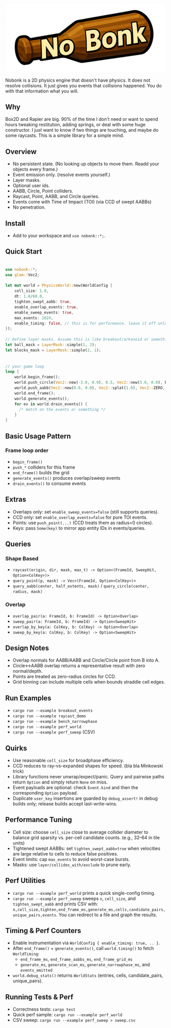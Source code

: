 <p align="center">
  <img src="assets/no_bonk_logo.png" alt="nobonk logo" width="800" />
</p>

Nobonk is a 2D physics engine that doesn't have physics. It does not resolve collisions. It just gives you events that collisions happened.
You do with that information what you will.

## Why

Box2D and Rapier are big. 90% of the time I don't need or want to spend hours tweaking restitution, adding springs, or deal with some huge constructor. I just want to know if two things are touching, and maybe do some raycasts. This is a simple library for a simple mind.

## Overview

- No persistent state. (No looking up objects to move them. Readd your objects every frame.)
- Event emission only. (resolve events yourself.)
- Layer masks.
- Optional user ids.
- AABB, Circle, Point colliders.
- Raycast, Point, AABB, and Circle queries.
- Events come with Time of Impact (TOI) (via CCD of swept AABBs)
- No penetration.

## Install

- Add to your workspace and `use nobonk::*;`.

## Quick Start

```rust

use nobonk::*;
use glam::Vec2;

let mut world = PhysicsWorld::new(WorldConfig {
    cell_size: 1.0,
    dt: 1.0/60.0,
    tighten_swept_aabb: true,
    enable_overlap_events: true,
    enable_sweep_events: true,
    max_events: 1024,
    enable_timing: false, // this is for performance. leave it off unless ur trying to figure out the cell size or something.
});

// Define layer masks. Assume this is like breakout/arkanoid or something.
let ball_mask = LayerMask::simple(1, 2);
let blocks_mask = LayerMask::simple(2, 1);


// your game loop
loop {
    world.begin_frame();
    world.push_circle(Vec2::new(-3.0, 0.0), 0.5, Vec2::new(5.0, 0.0), ball_mask, Some(1));
    world.push_aabb(Vec2::new(0.0, 0.0), Vec2::splat(1.0), Vec2::ZERO, blocks_mask, Some(2));
    world.end_frame();
    world.generate_events();
    for ev in world.drain_events() { 
      /* match on the events or something */ 
    }
}
```

## Basic Usage Pattern

### Frame loop order

- `begin_frame()`
- `push_*` colliders for this frame
- `end_frame()` builds the grid
- `generate_events()` produces overlap/sweep events
- `drain_events()` to consume events

## Extras

- Overlaps only: set `enable_sweep_events=false` (still supports queries).
- CCD only: set `enable_overlap_events=false` for pure TOI events.
- Points: use `push_point(...)` (CCD treats them as radius=0 circles).
- Keys: pass `Some(key)` to mirror app entity IDs in events/queries.

## Queries

### Shape Based

- `raycast(origin, dir, mask, max_t) -> Option<(FrameId, SweepHit, Option<ColKey>)>`
- `query_point(p, mask) -> Vec<(FrameId, Option<ColKey>)>`
- `query_aabb(center, half_extents, mask)` / `query_circle(center, radius, mask)`

### Overlap

- `overlap_pair(a: FrameId, b: FrameId) -> Option<Overlap>`
- `sweep_pair(a: FrameId, b: FrameId) -> Option<SweepHit>`
- `overlap_by_key(a: ColKey, b: ColKey) -> Option<Overlap>`
- `sweep_by_key(a: ColKey, b: ColKey) -> Option<SweepHit>`


## Design Notes

- Overlap normals for AABB/AABB and Circle/Circle point from B into A.
- Circle↔AABB overlap returns a representative result with zero normal/depth.
- Points are treated as zero-radius circles for CCD.
- Grid binning can include multiple cells when bounds straddle cell edges.

## Run Examples

- `cargo run --example breakout_events`
- `cargo run --example raycast_demo`
- `cargo run --example bench_narrowphase`
- `cargo run --example perf_world`
- `cargo run --example perf_sweep` (CSV)

## Quirks

- Use reasonable `cell_size`  for broadphase efficiency.
- CCD reduces to ray-vs-expanded shapes for speed. (bla bla Minkowski trick)
- Library functions never unwrap/expect/panic. Query and pairwise paths return `Option` and simply return `None` on miss.
- Event payloads are optional: check `Event.kind` and then the corresponding `Option` payload.
- Duplicate `user_key` insertions are guarded by `debug_assert!` in debug builds only; release builds accept last-write-wins.

## Performance Tuning

- Cell size: choose `cell_size` close to average collider diameter to balance grid sparsity vs. per-cell candidate counts. (e.g., 32–64 in tile units)
- Tightened swept AABBs: set `tighten_swept_aabb=true` when velocities are large relative to cells to reduce false positives.
- Event limits: cap `max_events` to avoid worst-case bursts.
- Masks: use `layer/collides_with/exclude` to prune early.

## Perf Utilities

- `cargo run --example perf_world` prints a quick single-config timing.
- `cargo run --example perf_sweep` sweeps `n`, `cell_size`, and `tighten_swept_aabb` and prints CSV with:
  `n,cell_size,tighten,end_frame_ms,generate_ms,cells,candidate_pairs,unique_pairs,events`.
  You can redirect to a file and graph the results.

## Timing & Perf Counters

- Enable instrumentation via `WorldConfig { enable_timing: true, .. }`.
- After `end_frame()` + `generate_events()`, call `world.timing()` to fetch `WorldTiming`:
  - `end_frame_ms`, `end_frame_aabbs_ms`, `end_frame_grid_ms`
  - `generate_ms`, `generate_scan_ms`, `generate_narrowphase_ms`, and `events_emitted`
- `world.debug_stats()` returns `WorldStats` (entries, cells, candidate_pairs, unique_pairs).

## Running Tests & Perf

- Correctness tests: `cargo test`
- Quick perf sample: `cargo run --example perf_world`
- CSV sweep: `cargo run --example perf_sweep > sweep.csv`
